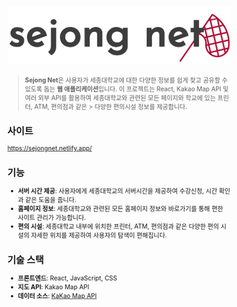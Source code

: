 ![Sejongnet Logo](./logo_text.png)
===

> **Sejong Net**은 사용자가 세종대학교에 대한 다양한 정보를 쉽게 찾고 공유할 수 있도록 돕는 **웹 애플리케이션**입니다. 이 프로젝트는 React, Kakao Map API 및 여러 외부 API를 활용하여 세종대학교와 관련된 모든 페이지와 학교에 있는 프린터, ATM,  편의점과 같은 > 다양한 편의시설 정보를 제공합니다.

## 사이트
https://sejongnet.netlify.app/

## 기능

- **서버 시간 제공**: 사용자에게 세종대학교의 서버시간을 제공하여 수강신청, 시간 확인과 같은 도움을 줍니다.
- **홈페이지 정보**: 세종대학교와 관련된 모든 홈페이지 정보와 바로가기를 통해 편한 사이트 관리가 가능합니다.
- **편의 시설**: 세종대학교 내부에 위치한 프린터, ATM, 편의점과 같은 다양한 편의 시설의 자세한 위치를 제공하여 사용자의 탐색이 편해집니다.

## 기술 스택

- **프론트엔드**: React, JavaScript, CSS
- **지도 API**: Kakao Map API
- **데이터 소스**: [KaKao Map API](https://apis.map.kakao.com/web/)
